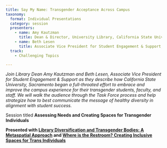 ```yaml
---
title: Say My Name: Transgender Acceptance Across Campus
taxonomy:
  format: Individual Presentations
  category: session
  presenters:
    - name: Amy Kautzman
      title: Dean & Director, University Library, California State University, Sacramento
    - name: Beth Lesen
      title: Associate Vice President for Student Engagement & Support, California State University, Sacramento
  track:
    - Challenging Topics
 
---
```

_Join Library Dean Amy Kautzman and Beth Lesen, Associate Vice President for Student Engagement & Support as they 
describe how California State University, Sacramento began a full-throated effort to embrace and improve the campus experience for their transgender students, faculty, and staff.  We will walk the audience through the Task Force process and help strategize how to best communicate the message of healthy diversity in alignment with student success._

Session titled **Assessing Needs and Creating Spaces for Transgender Individuals**

**Presented with [Library Diversification and Transgender Bodies: A Metaspatial Approach](/program/sessions/Library-Diversification-and-Transgender-Bodies-A-Metaspatial-Approach) and [Where is the Restroom? Creating Inclusive 
Spaces for Trans Individuals](/program/sessions/Where-is-the-Restroom-Creating-Inclusive-Spaces-for-Trans-Individuals)**
